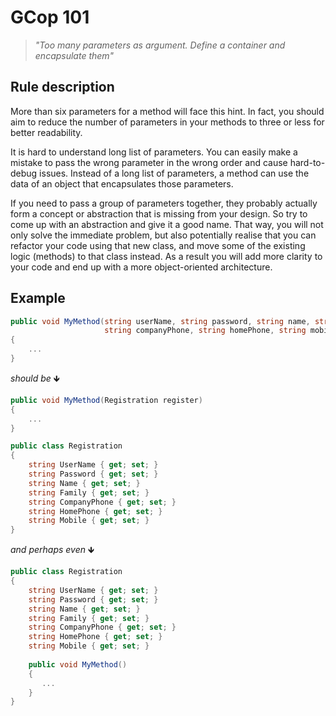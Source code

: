 ﻿# GCop 101

> *"Too many parameters as argument. Define a container and encapsulate them"*

## Rule description

More than six parameters for a method will face this hint.
In fact, you should aim to reduce the number of parameters in your methods to three or less for better readability.

It is hard to understand long list of parameters. You can easily make a mistake to pass the wrong parameter in the wrong order and cause hard-to-debug issues. Instead of a long list of parameters, a method can use the data of an object that encapsulates those parameters.

If you need to pass a group of parameters together, they probably actually form a concept or abstraction that is missing from your design. So try to come up with an abstraction and give it a good name. That way, you will not only solve the immediate problem, but also potentially realise that you can refactor your code using that new class, and move some of the existing logic (methods) to that class instead. As a result you will add more clarity to your code and end up with a more object-oriented architecture.

## Example

```csharp
public void MyMethod(string userName, string password, string name, string family,
                     string companyPhone, string homePhone, string mobile )
{
    ...
}
```

*should be* 🡻

```csharp
public void MyMethod(Registration register)
{
    ...
}

public class Registration
{
    string UserName { get; set; }
    string Password { get; set; }
    string Name { get; set; }
    string Family { get; set; }
    string CompanyPhone { get; set; }
    string HomePhone { get; set; }
    string Mobile { get; set; }   
}
```

*and perhaps even*  🡻

```csharp
public class Registration
{
    string UserName { get; set; }
    string Password { get; set; }
    string Name { get; set; }
    string Family { get; set; }
    string CompanyPhone { get; set; }
    string HomePhone { get; set; }
    string Mobile { get; set; }   
    
    public void MyMethod()
    {
       ...
    }
}
```